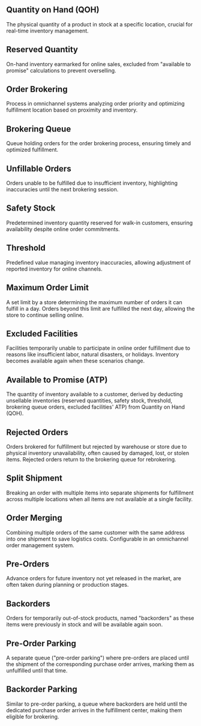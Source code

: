 ## Quantity on Hand (QOH)
The physical quantity of a product in stock at a specific location, crucial for real-time inventory management.

## Reserved Quantity
On-hand inventory earmarked for online sales, excluded from "available to promise" calculations to prevent overselling.

## Order Brokering
Process in omnichannel systems analyzing order priority and optimizing fulfillment location based on proximity and inventory.

## Brokering Queue
Queue holding orders for the order brokering process, ensuring timely and optimized fulfillment.

## Unfillable Orders
Orders unable to be fulfilled due to insufficient inventory, highlighting inaccuracies until the next brokering session.

## Safety Stock
Predetermined inventory quantity reserved for walk-in customers, ensuring availability despite online order commitments.

## Threshold
Predefined value managing inventory inaccuracies, allowing adjustment of reported inventory for online channels.

## Maximum Order Limit
A set limit by a store determining the maximum number of orders it can fulfill in a day. Orders beyond this limit are fulfilled the next day, allowing the store to continue selling online.

## Excluded Facilities
Facilities temporarily unable to participate in online order fulfillment due to reasons like insufficient labor, natural disasters, or holidays. Inventory becomes available again when these scenarios change.

## Available to Promise (ATP)
The quantity of inventory available to a customer, derived by deducting unsellable inventories (reserved quantities, safety stock, threshold, brokering queue orders, excluded facilities' ATP) from Quantity on Hand (QOH).

## Rejected Orders
Orders brokered for fulfillment but rejected by warehouse or store due to physical inventory unavailability, often caused by damaged, lost, or stolen items. Rejected orders return to the brokering queue for rebrokering.

## Split Shipment
Breaking an order with multiple items into separate shipments for fulfillment across multiple locations when all items are not available at a single facility.

## Order Merging
Combining multiple orders of the same customer with the same address into one shipment to save logistics costs. Configurable in an omnichannel order management system.

## Pre-Orders
Advance orders for future inventory not yet released in the market, are often taken during planning or production stages.

## Backorders
Orders for temporarily out-of-stock products, named "backorders" as these items were previously in stock and will be available again soon.

## Pre-Order Parking
A separate queue ("pre-order parking") where pre-orders are placed until the shipment of the corresponding purchase order arrives, marking them as unfulfilled until that time.

## Backorder Parking
Similar to pre-order parking, a queue where backorders are held until the dedicated purchase order arrives in the fulfillment center, making them eligible for brokering.
